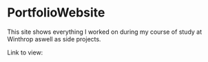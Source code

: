 # PortfolioWebsite


This site shows everything I worked on during my course of study at Winthrop aswell as side projects.


Link to view:
